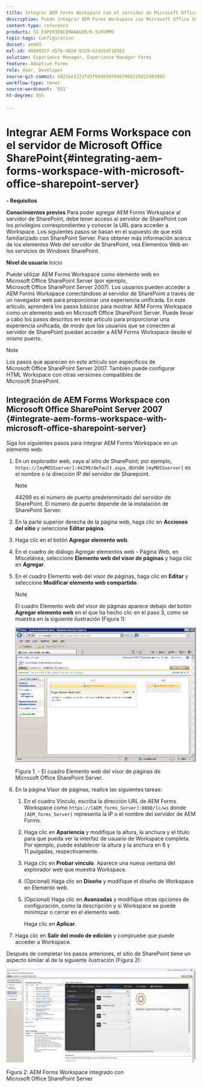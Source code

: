 ```yaml
---
title: Integrar AEM Forms Workspace con el servidor de Microsoft Office SharePoint
description: Puede integrar AEM Forms Workspace con Microsoft Office SharePoint Server.
content-type: reference
products: SG_EXPERIENCEMANAGER/6.5/FORMS
topic-tags: Configuration
docset: aem65
exl-id: d080932f-d5fb-482d-9329-62da5df10362
solution: Experience Manager, Experience Manager Forms
feature: Adaptive Forms
role: User, Developer
source-git-commit: e821be5233fd5f6688507096790d219d25903892
workflow-type: tm+mt
source-wordcount: '551'
ht-degree: 95%

---
```


# Integrar AEM Forms Workspace con el servidor de Microsoft Office SharePoint{#integrating-aem-forms-workspace-with-microsoft-office-sharepoint-server}

**- Requisitos**

**Conocimientos previos**
Para poder agregar AEM Forms Workspace al servidor de SharePoint, debe tener acceso al servidor de SharePoint con los privilegios correspondientes y conocer la URL para acceder a Workspace. Los siguientes pasos se basan en el supuesto de que está familiarizado con SharePoint Server. Para obtener más información acerca de los elementos Web del servidor de SharePoint, vea Elementos Web en los servicios de Windows SharePoint.

**Nivel de usuario**
Inicio

Puede utilizar AEM Forms Workspace como elemento web en Microsoft Office SharePoint Server (por ejemplo, Microsoft Office SharePoint Server 2007). Los usuarios pueden acceder a AEM Forms Workspace conectándose al servidor de SharePoint a través de un navegador web para proporcionar una experiencia unificada. En este artículo, aprenderá los pasos básicos para mostrar AEM Forms Workspace como un elemento web en Microsoft Office SharePoint Server. Puede llevar a cabo los pasos descritos en este artículo para proporcionar una experiencia unificada, de modo que los usuarios que se conecten al servidor de SharePoint puedan acceder a AEM Forms Workspace desde el mismo puerto.

>[!NOTE]
>
>Los pasos que aparecen en este artículo son específicos de Microsoft Office SharePoint Server 2007. También puede configurar HTML Workspace con otras versiones compatibles de Microsoft SharePoint.

## Integración de AEM Forms Workspace con Microsoft Office SharePoint Server 2007 {#integrate-aem-forms-workspace-with-microsoft-office-sharepoint-server}

Siga los siguientes pasos para integrar AEM Forms Workspace en un elemento web:

1. En un explorador web, vaya al sitio de SharePoint; por ejemplo, `https://[myMOSSserver]:44299/default.aspx`, donde `[myMOSSserver]` es el nombre o la dirección IP del servidor de Sharepoint.

   >[!NOTE]
   >
   >44299 es el número de puerto predeterminado del servidor de SharePoint. El número de puerto depende de la instalación de SharePoint Server.

1. En la parte superior derecha de la página web, haga clic en **Acciones del sitio** y seleccione **Editar página**.
1. Haga clic en el botón **Agregar elemento web**.
1. En el cuadro de diálogo Agregar elementos web - Página Web, en Miscelánea, seleccione **Elemento web del visor de páginas** y haga clic en **Agregar**.
1. En el cuadro Elemento web del visor de páginas, haga clic en **Editar** y seleccione **Modificar elemento web compartido**.

   >[!NOTE]
   >
   >El cuadro Elemento web del visor de páginas aparece debajo del botón **Agregar elemento web** en el que ha hecho clic en el paso 3, como se muestra en la siguiente ilustración (Figura 1):

   ![Cuadro Elemento web del visor de páginas de Microsoft Office SharePoint Server.](assets/page-viewer-web-part-box-in-microsoft-office-sharepoint-server.png)

   Figura 1. - El cuadro Elemento web del visor de páginas de Microsoft Office SharePoint Server.

1. En la página Visor de páginas, realice las siguientes tareas:

   1. En el cuadro Vínculo, escriba la dirección URL de AEM Forms Workspace como `https://[AEM_forms_Server]:8080/lc/ws` donde `[AEM_forms_Server]` representa la IP o el nombre del servidor de AEM Forms.
   1. Haga clic en **Apariencia** y modifique la altura, la anchura y el título para que pueda ver la interfaz de usuario de Workspace completa. Por ejemplo, puede establecer la altura y la anchura en 6 y 11 pulgadas, respectivamente.
   1. Haga clic en **Probar vínculo**. Aparece una nueva ventana del explorador web que muestra Workspace.
   1. (Opcional) Haga clic en **Diseño** y modifique el diseño de Workspace en Elemento web.
   1. (Opcional) Haga clic en **Avanzadas** y modifique otras opciones de configuración, como la descripción y si Workspace se puede minimizar o cerrar en el elemento web.

      Haga clic en **Aplicar**.

1. Haga clic en **Salir del modo de edición** y compruebe que puede acceder a Workspace.

Después de completar los pasos anteriores, el sitio de SharePoint tiene un aspecto similar al de la siguiente ilustración (Figura 2):

![AEM Forms Workspace integrado con Microsoft Office SharePoint Server](assets/aem-forms-workspace.jpg)

Figura 2: AEM Forms Workspace integrado con Microsoft Office SharePoint Server

